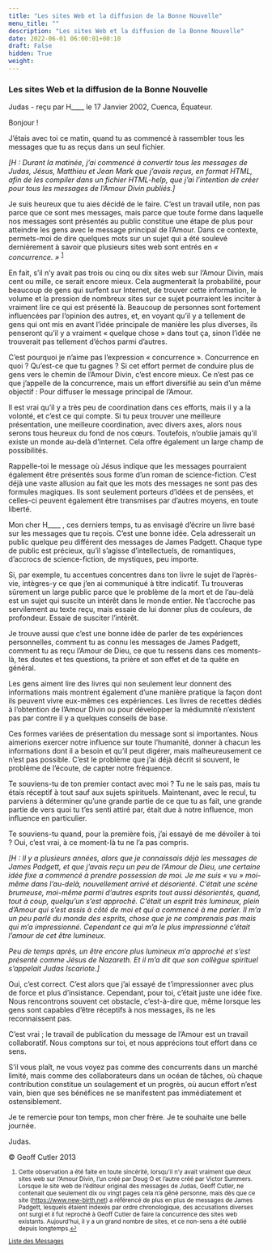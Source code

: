 ```yaml
---
title: "Les sites Web et la diffusion de la Bonne Nouvelle"
menu_title: ""
description: "Les sites Web et la diffusion de la Bonne Nouvelle"
date: 2022-06-01 06:00:01+00:10
draft: False
hidden: True
weight:
---
```

### Les sites Web et la diffusion de la Bonne Nouvelle

Judas - reçu par H____ le 17 Janvier 2002, Cuenca, Équateur.

Bonjour !

J’étais avec toi ce matin, quand tu as commencé à rassembler tous les messages que tu as reçus dans un seul fichier.

*[H : Durant la matinée, j’ai commencé à convertir tous les messages de Judas, Jésus, Matthieu et Jean Mark que j’avais reçus, en format HTML, afin de les compiler dans un fichier HTML-help, que j’ai l’intention de créer pour tous les messages de l’Amour Divin publiés.]*

Je suis heureux que tu aies  décidé de le faire. C’est un travail utile, non pas parce que ce sont mes messages, mais parce que toute forme dans laquelle nos messages sont présentés au public constitue une étape de plus pour atteindre les gens avec le message principal de l’Amour. Dans ce contexte, permets-moi de dire quelques mots sur un sujet qui a été soulevé dernièrement à savoir que plusieurs sites web sont entrés en *« concurrence. »* <sup id="a1">[1](#f1)</sup>

En fait, s’il n’y avait pas trois ou cinq ou dix sites web sur l’Amour Divin, mais cent ou mille, ce serait encore mieux. Cela augmenterait la probabilité, pour beaucoup de gens qui surfent sur Internet, de trouver cette information, le volume et la pression de nombreux sites sur ce sujet pourraient les inciter à vraiment lire ce qui est présenté là. Beaucoup de personnes sont fortement influencées par l’opinion des autres, et, en voyant qu’il y a tellement de gens qui ont mis en avant l’idée principale de manière les plus diverses, ils penseront qu’il y a vraiment « quelque chose » dans tout ça, sinon l’idée ne trouverait pas tellement d’échos parmi d’autres.

C’est pourquoi je n’aime pas l’expression « concurrence ». Concurrence en quoi ? Qu’est-ce que tu gagnes ? Si cet effort permet de conduire plus de gens vers le chemin de l’Amour Divin, c’est encore mieux. Ce n’est pas ce que j’appelle de la concurrence, mais un effort diversifié au sein d’un même objectif : Pour diffuser le message principal de l’Amour.

Il est vrai qu’il y a très peu de coordination dans ces efforts, mais il y a la volonté, et c’est ce qui compte. Si tu peux trouver une meilleure présentation, une meilleure coordination, avec divers axes, alors nous serons tous heureux du fond de nos cœurs. Toutefois, n’oublie jamais qu’il existe un monde au-delà d’Internet. Cela offre également un large champ de possibilités.

Rappelle-toi le message où Jésus indique que les messages pourraient également être présentés sous forme d’un roman de science-fiction. C’est déjà une vaste allusion au fait que les mots des messages ne sont pas des formules magiques. Ils sont seulement porteurs d’idées et de pensées, et celles-ci peuvent également être transmises par d’autres moyens, en toute liberté.

Mon cher H____ , ces derniers temps, tu as envisagé d’écrire un livre basé sur les messages que tu reçois. C’est une bonne idée. Cela adresserait un public quelque peu différent des messages de James Padgett. Chaque type de public est précieux, qu’il s’agisse d’intellectuels, de romantiques, d’accrocs de science-fiction, de mystiques, peu importe.

Si, par exemple, tu accentues concentres dans ton livre le sujet de l’après-vie, intègres-y ce que j’en ai communiqué à titre indicatif. Tu trouveras sûrement un large public parce que le problème de la mort et de l’au-delà est un sujet qui suscite un intérêt dans le monde entier. Ne t’accroche pas servilement au texte reçu, mais essaie de lui donner plus de couleurs, de profondeur. Essaie de susciter l’intérêt.

Je trouve aussi que c’est une bonne idée de parler de tes expériences personnelles, comment tu as connu les messages de James Padgett, comment tu as reçu l’Amour de Dieu, ce que tu ressens dans ces moments-là, tes doutes et tes questions, ta prière et son effet et de ta quête en général.

Les gens aiment lire des livres qui non seulement leur donnent des informations mais montrent également d’une manière pratique la façon dont ils peuvent vivre eux-mêmes ces expériences. Les livres de recettes dédiés à l’obtention de l’Amour Divin ou pour développer la médiumnité n’existent pas  par contre il y a quelques conseils de base.

Ces formes variées de présentation du message sont si importantes. Nous aimerions exercer notre influence sur toute l’humanité, donner à chacun les informations dont il a besoin et qu’il peut digérer, mais malheureusement ce n’est pas possible. C’est le problème que j’ai déjà décrit si souvent, le problème de l’écoute, de capter notre fréquence.

Te souviens-tu de ton premier contact avec moi ? Tu ne le sais pas, mais tu étais réceptif à tout sauf aux sujets spirituels. Maintenant, avec le recul, tu parviens à déterminer qu’une grande partie de ce que tu as fait, une grande partie de vers quoi tu t’es senti attiré par, était due à notre influence, mon influence en particulier.

Te souviens-tu quand, pour la première fois, j’ai essayé de me dévoiler à toi ? Oui, c’est vrai, à ce moment-là tu ne l’a pas compris.

*[H : Il y a plusieurs années, alors que je connaissais déjà les messages de James Padgett, et que j’avais reçu un peu de l’Amour de Dieu, une certaine idée fixe a commencé à prendre possession de moi. Je me suis « vu » moi-même dans l’au-delà, nouvellement arrivé et désorienté. C’était une scène brumeuse, moi-même parmi d’autres esprits tout aussi désorientés, quand, tout à coup, quelqu’un s’est approché. C’était un esprit très lumineux, plein d’Amour qui s’est assis à côté de moi et qui a commencé à me parler. Il m’a un peu parlé du monde des esprits, chose que je ne comprenais pas mais qui m’a impressionné. Cependant ce qui m’a le plus impressionné c’était l’amour de cet être lumineux.*

*Peu de temps après, un être encore plus lumineux m’a approché et s’est présenté comme Jésus de Nazareth. Et il m’a dit que son collègue spirituel s’appelait Judas Iscariote.]*

Oui, c’est correct. C’est alors que j’ai essayé de t’impressionner avec plus de force et plus d’insistance. Cependant, pour toi, c’était juste une idée fixe. Nous rencontrons souvent cet obstacle, c’est-à-dire que, même lorsque les gens sont capables d’être réceptifs à nos messages, ils ne les reconnaissent pas.

C’est vrai ; le travail de publication du message de l’Amour est un travail collaboratif. Nous comptons sur toi, et nous apprécions tout effort dans ce sens.

S’il vous plaît, ne vous voyez pas comme des concurrents dans un marché limité, mais comme des collaborateurs dans un océan de tâches, où chaque contribution constitue un soulagement et un progrès, où aucun effort n’est vain, bien que ses bénéfices ne se manifestent pas immédiatement et ostensiblement.

Je te remercie pour ton temps, mon cher frère. Je te souhaite une belle journée.

Judas.

© Geoff Cutler 2013
<small>

1. <large id="f1"> Cette observation a été faite en toute sincérité, lorsqu'il n’y avait vraiment que deux sites web sur l’Amour Divin, l’un créé par Doug O et l’autre créé par Victor Summers. Lorsque le site web de l’éditeur original des messages de Judas, Geoff Cutler, ne contenait que seulement dix ou vingt pages cela n’a gêné personne, mais dès que ce site (https://www.new-birth.net) a référencé de plus en plus de messages de James Padgett, lesquels étaient indexés par ordre chronologique, des accusations diverses ont surgi et il fut reproché à Geoff Cutler de faire la concurrence des sites web  existants. Aujourd’hui, il y a un grand nombre de sites, et ce non-sens a été oublié depuis longtemps.[↩](#a1)

[Liste des Messages](/fr-contemporary-messages/fr-contemporary-messages-by-date-order/fr-contemporary-messages-2002)
